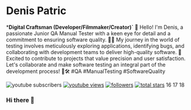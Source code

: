 # Denis Patric

***Digital Craftsman (Developer/Filmmaker/Creator)`**
👋 Hello! I'm Denis, a passionate Junior QA Manual Tester with a keen eye for detail and a commitment to ensuring software quality. 🕵️‍♂️ My journey in the world of testing involves meticulously exploring applications, identifying bugs, and collaborating with development teams to deliver high-quality software. 🚀 Excited to contribute to projects that value precision and user satisfaction. Let's collaborate and make software testing an integral part of the development process! 🧪🛠️ #QA #ManualTesting #SoftwareQuality
<p align="left":
<a href="https://www.youtube.com/c/fknight?sub_confirmation=1">
<img alt="youtube subscribers" title="Subscribe to my YouTube channel" src="https://custom-icon-badges.demolab.com/youtube/channel/subscribers/ UC2WHjPDvbE60328n17ZGcfg?color=%23E05D44&label=SUBSCRIBE&logo=video& logoColor=white&style=for-the-badge&labelColor=CE4630"/></a>
<a href="https://www.youtube.com/c/fknight">
<img alt="youtube views" title="YouTube views" src="https://
custom-icon-badges.demolab.com/youtube/channel/views/
UC2WHjPDvbE60328n17ZGcfg?color=%23E1AD0E&logo=eye&logoColor=white&
style-for-the-badge&labelColor=C79600"/></a>
<a href="https://github.com/ForrestKnight?tab=followers"> <img alt="followers" title="Follow me on Github" src="https:// custom-icon-badges.demolab.com/github/followers/ForrestKnight? color=236ad3&labelColor=1155ba&style=for-the-badge&logo=person-add&
label=Follow&logoColor=white"/></a>
<a href="https://github.com/ForrestKnight?tab=repositories&sort=stargazers"> <img alt="total stars" title="Total stars on GitHub" src="https:// custom-icon-badges.demolab.com/github/stars/ForrestKnight?color=55960c&
style-for-the-badge&labelColor=488207&logo=star"/></a>
16
17
18





### Hi there 👋

<!--
**denispatric/denispatric** is a ✨ _special_ ✨ repository because its `README.md` (this file) appears on your GitHub profile.

Here are some ideas to get you started:

- 🔭 I’m currently working on ...
- 🌱 I’m currently learning ...
- 👯 I’m looking to collaborate on ...
- 🤔 I’m looking for help with ...
- 💬 Ask me about ...
- 📫 How to reach me: ...
- 😄 Pronouns: ...
- ⚡ Fun fact: ...
-->

